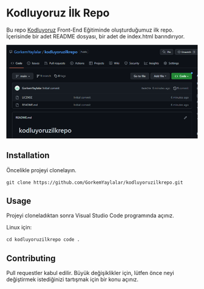 # Kodluyoruz İlk Repo

Bu repo [Kodluyoruz](https://www.kodluyoruz.org) Front-End Eğitiminde oluşturduğumuz ilk repo. İçerisinde bir adet README dosyası, bir adet de index.html barındırıyor.

![Kodluyoruz İlk Repo Proje Görseli](img/ss.png)

## Installation

Öncelikle projeyi clonelayın. 


`` git clone https://github.com/GorkemYaylalar/kodluyoruzilkrepo.git ``


 ## Usage

 Projeyi cloneladıktan sonra Visual Studio Code programında açınız.

   
Linux için:

``cd kodluyoruzilkrepo
code .``

## Contributing
Pull requestler kabul edilir. Büyük değişiklikler için, lütfen önce neyi değiştirmek istediğinizi tartışmak için bir konu açınız.